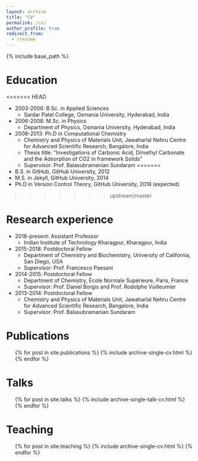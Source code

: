 ```yaml
---
layout: archive
title: "CV"
permalink: /cv/
author_profile: true
redirect_from:
  - /resume
---
```


{% include base_path %}

Education
======
<<<<<<< HEAD
* 2003-2006: B.Sc. in Applied Sciences
  * Sardar Patel College, Osmania University, Hyderabad, India
* 2006-2008: M.Sc. in Physics 
  * Department of Physics, Osmania University, Hyderabad, India 
* 2008-2013: Ph.D in Computational Chemistry
  * Chemistry and Physics of Materials Unit, Jawaharlal Nehru Centre for Advanced Scientific Research, Bangalore, India
  * Thesis title: "Investigations of Carbonic Acid, Dimethyl Carbonate and the Adsorption of CO2 in framework Solids"
  * Supervisor: Prof. Balasubramanian Sundaram
=======
* B.S. in GitHub, GitHub University, 2012
* M.S. in Jekyll, GitHub University, 2014
* Ph.D in Version Control Theory, GitHub University, 2018 (expected)
>>>>>>> upstream/master

Research experience
======
* 2018-present: Assistant Professor 
  * Indian Institute of Technology Kharagpur, Kharagpur, India
* 2015-2018: Postdoctoral Fellow 
  * Department of Chemistry and Biochemistry, University of California, San Diego, USA
  * Supervisor: Prof. Francesco Paesani 
* 2014-2015: Postdoctoral Fellow  
  * Department of Chemistry, École Normale Supérieure, Paris, France
  * Supervisor: Prof. Daniel Borgis and Prof. Rodolphe Vuilleumier 
* 2013-2014: Postdoctoral Fellow  
  * Chemistry and Physics of Materials Unit, Jawaharlal Nehru Centre for Advanced Scientific Research, Bangalore, India
  * Supervisor: Prof. Balasubramanian Sundaram


Publications
======
  <ul>{% for post in site.publications %}
    {% include archive-single-cv.html %}
  {% endfor %}</ul>
  
Talks
======
  <ul>{% for post in site.talks %}
    {% include archive-single-talk-cv.html %}
  {% endfor %}</ul>
  
Teaching
======
  <ul>{% for post in site.teaching %}
    {% include archive-single-cv.html %}
  {% endfor %}</ul>
  

